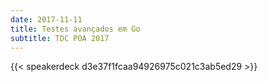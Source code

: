```yaml
---
date: 2017-11-11
title: Testes avançados em Go
subtitle: TDC POA 2017
---
```


{{< speakerdeck d3e37f1fcaa94926975c021c3ab5ed29 >}}